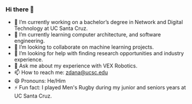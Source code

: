 ### Hi there 👋
- 🔭 I’m currently working on a bachelor’s degree in Network and Digital Technology at UC Santa Cruz. 
- 🌱 I’m currently learning computer architecture, and software engineering. 
- 👯 I’m looking to collaborate on machine learning projects. 
- 🤔 I’m looking for help with finding research opportunities and industry experience. 
- 💬 Ask me about my experience with VEX Robotics.
- 📫 How to reach me: zdana@ucsc.edu 
- 😄 Pronouns: He/Him 
- ⚡ Fun fact: I played Men's Rugby during my junior and seniors years at UC Santa Cruz.
